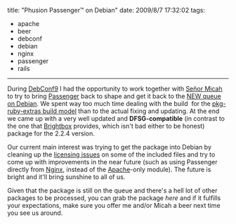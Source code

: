 title: "Phusion Passenger™ on Debian"
date: 2009/8/7 17:32:02
tags:
- apache
- beer
- debconf
- debian
- nginx
- passenger
- rails
---
During <a href="http://debconf9.debconf.org">DebConf9</a> I had the opportunity to work together with <a href="http://www.flickr.com/photos/sfllaw/1263528602/">Señor Micah</a> to try to bring <a href="http://www.modrails.com/">Passenger</a> back to shape and get it back to the <a href="http://ftp-master.debian.org/new.html">NEW queue on Debian</a>. We spent way too much time dealing with the build  for the <a href="http://pkg-ruby-extras.alioth.debian.org/subversion.html">pkg-ruby-extras build model</a> than to the actual fixing and updating. At the end we came up with a very well updated and <strong>DFSG-compatible</strong> (in contrast to the one that <a href="http://www.brightbox.co.uk/">Brightbox</a> provides, which isn't bad either to be honest) package for the 2.2.4 version.

Our current main interest was trying to get the package into Debian by cleaning up the <a href="http://bugs.debian.org/cgi-bin/bugreport.cgi?bug=488753">licensing issues</a> on some of the included files and try to come up with improvements in the near future (such as using Passenger directly from <a href="http://nginx.net/">Nginx</a>, instead of the <a href="http://httpd.apache.org">Apache</a>-only module). The future is bright and it'll bring sunshine to all of us.

Given that the package is still on the queue and there's a hell lot of other packages to be processed, you can grab the package *here* and if it fulfills your expectations, make sure you offer me and/or Micah a beer next time you see us around.
